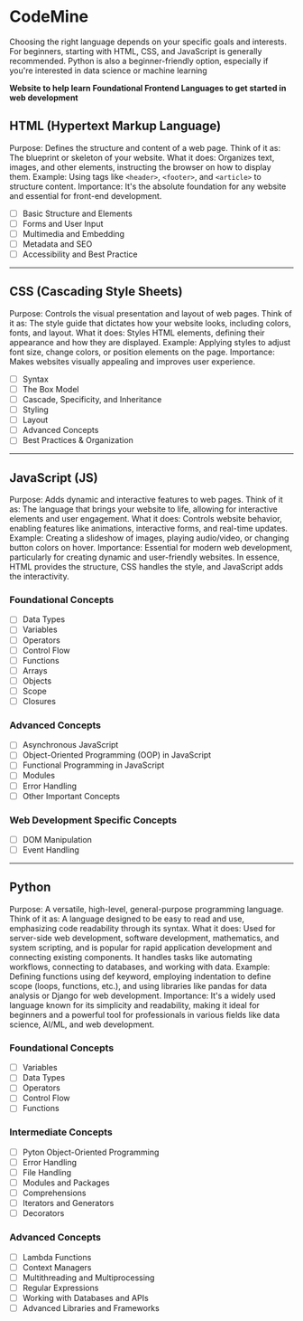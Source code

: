 # CodeMine
Choosing the right language depends on your specific goals and interests. For beginners, starting with HTML, CSS, and JavaScript is generally recommended. Python is also a beginner-friendly option, especially if you're interested in data science or machine learning

**Website to help learn Foundational Frontend Languages to get started in web development**

## HTML (Hypertext Markup Language)
Purpose: Defines the structure and content of a web page.
Think of it as: The blueprint or skeleton of your website.
What it does: Organizes text, images, and other elements, instructing the browser on how to display them.
Example: Using tags like `<header>`, `<footer>`, and `<article>` to structure content.
Importance: It's the absolute foundation for any website and essential for front-end development.

- [ ] Basic Structure and Elements
- [ ] Forms and User Input
- [ ] Multimedia and Embedding
- [ ] Metadata and SEO
- [ ] Accessibility and Best Practice
------------------------------------

## CSS (Cascading Style Sheets)
Purpose: Controls the visual presentation and layout of web pages.
Think of it as: The style guide that dictates how your website looks, including colors, fonts, and layout.
What it does: Styles HTML elements, defining their appearance and how they are displayed.
Example: Applying styles to adjust font size, change colors, or position elements on the page.
Importance: Makes websites visually appealing and improves user experience.

- [ ] Syntax
- [ ] The Box Model
- [ ] Cascade, Specificity, and Inheritance
- [ ] Styling
- [ ] Layout
- [ ] Advanced Concepts
- [ ] Best Practices & Organization

-------------------------------------------

## JavaScript (JS)
Purpose: Adds dynamic and interactive features to web pages.
Think of it as: The language that brings your website to life, allowing for interactive elements and user engagement.
What it does: Controls website behavior, enabling features like animations, interactive forms, and real-time updates.
Example: Creating a slideshow of images, playing audio/video, or changing button colors on hover.
Importance: Essential for modern web development, particularly for creating dynamic and user-friendly websites. 
In essence, HTML provides the structure, CSS handles the style, and JavaScript adds the interactivity. 
### Foundational Concepts
- [ ] Data Types
- [ ] Variables
- [ ] Operators
- [ ] Control Flow
- [ ] Functions
- [ ] Arrays
- [ ] Objects
- [ ] Scope
- [ ] Closures

### Advanced Concepts
- [ ] Asynchronous JavaScript
- [ ] Object-Oriented Programming (OOP) in JavaScript
- [ ] Functional Programming in JavaScript
- [ ] Modules
- [ ] Error Handling
- [ ] Other Important Concepts

### Web Development Specific Concepts
- [ ] DOM Manipulation
- [ ] Event Handling
---------------------------------------------

## Python
Purpose: A versatile, high-level, general-purpose programming language.
Think of it as: A language designed to be easy to read and use, emphasizing code readability through its syntax.
What it does: Used for server-side web development, software development, mathematics, and system scripting, and is popular for rapid application development and connecting existing components. It handles tasks like automating workflows, connecting to databases, and working with data.
Example: Defining functions using def keyword, employing indentation to define scope (loops, functions, etc.), and using libraries like pandas for data analysis or Django for web development.
Importance: It's a widely used language known for its simplicity and readability, making it ideal for beginners and a powerful tool for professionals in various fields like data science, AI/ML, and web development. 

### Foundational Concepts
- [ ] Variables
- [ ] Data Types
- [ ] Operators
- [ ] Control Flow
- [ ] Functions

### Intermediate Concepts
- [ ] Pyton Object-Oriented Programming
- [ ] Error Handling
- [ ] File Handling
- [ ] Modules and Packages
- [ ] Comprehensions
- [ ] Iterators and Generators
- [ ] Decorators

### Advanced Concepts
- [ ] Lambda Functions
- [ ] Context Managers
- [ ] Multithreading and Multiprocessing
- [ ] Regular Expressions
- [ ] Working with Databases and APIs
- [ ] Advanced Libraries and Frameworks